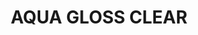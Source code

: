 ---
layout: product
title: "AQUA GLOSS CLEAR"
price: "760" 
desc: "Lak za metalizer boje"
img_path: "/assets/img/A.MIG-8211.webp"
brand: "Alclad II"
available: true
special_offer: false
new: true
soon: false
cat: "040000"
subcat: "040100"
subsubcat: "00"
sifra: "A.MIG-8211"
popular: false
---